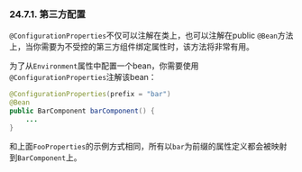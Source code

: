 ### 24.7.1. 第三方配置

`@ConfigurationProperties`不仅可以注解在类上，也可以注解在public `@Bean`方法上，当你需要为不受控的第三方组件绑定属性时，该方法将非常有用。

为了从`Environment`属性中配置一个bean，你需要使用`@ConfigurationProperties`注解该bean：
```java
@ConfigurationProperties(prefix = "bar")
@Bean
public BarComponent barComponent() {
    ...
}
```
和上面`FooProperties`的示例方式相同，所有以`bar`为前缀的属性定义都会被映射到`BarComponent`上。
